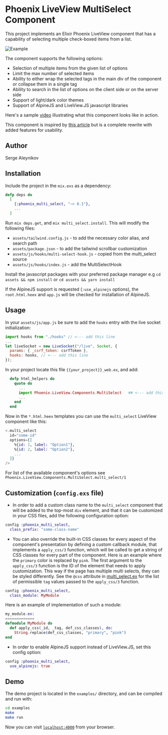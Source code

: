 # Phoenix LiveView MultiSelect Component

This project implements an Elixir Phoenix LiveView component that has a capability
of selecting multiple check-boxed items from a list.

![Example](https://user-images.githubusercontent.com/272543/214661918-110505f2-e796-40e3-a1ee-47178cb0daba.png)

The component supports the following options:

- Selection of multiple items from the given list of options
- Limit the max number of selected items
- Ability to either wrap the selected tags in the main div of the component or
  collapse them in a single tag
- Ability to search in the list of options on the client side or on the server
  side
- Support of light/dark color themes
- Support of AlpineJS and LiveView.JS javascript libraries

Here's a sample [video](https://youtu.be/TfcgxACXWiM) illustrating what this component looks like in action.

This component is inspired by [this article](https://fly.io/phoenix-files/liveview-multi-select) but is a complete rewrite with added features for
usability.

## Author

Serge Aleynikov

## Installation

Include the project in the `mix.exs` as a dependency:

```elixir
defp deps do
  [
    {:phoenix_multi_select, "~> 0.1"},
    ...
  ]
```

Run `mix deps.get`, and `mix multi_select.install`. This will modify the following
files:

- `assets/tailwind.config.js` - to add the necessary color alias, and search path
- `assets/package.json` - to add the tailwind scrollbar customization
- `assets/js/hooks/multi-select-hook.js` - copied from the multi_select source
- `assets/js/hooks/index.js` - add the MultiSelectHook

Install the javascript packages with your preferred package manager e.g `cd assets && npm install` or `cd assets && yarn install`

If the AlpineJS support is requested (`:use_alpinejs` options), the `root.html.heex`
and `app.js` will be checked for installation of AlpineJS.

## Usage

In your `assets/js/app.js` be sure to add the `hooks` entry with the live socket
initialization:

```javascript
import hooks from "./hooks" // <--- add this line
...
let liveSocket = new LiveSocket("/live", Socket, {
  params: { _csrf_token: csrfToken },
  hooks: hooks, // <--- add this line
});
```

In your project locate this file `{{your_project}}_web.ex`, and add:

```elixir
  defp html_helpers do
    quote do
      ...
      import Phoenix.LiveView.Components.MultiSelect   ## <--- add this line
      ...
    end
  end
```

Now in the `*.html.heex` templates you can use the `multi_select` LiveView
component like this:

```elixir
<.multi_select
  id="some-id"
  options={[
    %{id: 1, label: "Option1"},
    %{id: 2, label: "Option2"},
    ...
  ]}
/>
```

For list of the available component's options see
`Phoenix.LiveView.Components.MultiSelect.multi_select/1`

## Customization (`config.exs` file)

- In order to add a custom class name to the `multi_select` component that will be
  added to the top-most `div` element, and that it can be customized in your CSS files,
  add the following configuration option:

```elixir
config :phoenix_multi_select,
  class_prefix: "some-class-name"
```

- You can also override the built-in CSS classes for every aspect of the
  component's presentation by defining a custom callback module, that implements
  a `apply_css/3` function, which will be called to get a string of CSS classes
  for every part of the component. Here is an example where the `primary` color
  is replaced by `pink`. The first argument to the `apply_css/3` function is
  the ID of the element that needs to apply customization. This way if the page
  has multiple multi selects, they can be styled differently. See the `@css`
  attribute in
  [multi_select.ex](https://github.com/saleyn/phx-multi-select/blob/main/lib/multi_select.ex#L125)
  for the list of permissible `tag` values passed to the `apply_css/3` function.

```elixir
config :phoenix_multi_select,
  class_module: MyModule
```

Here is an example of implementation of such a module:

```elixir
my_module.ex:
=============
defmodule MyModule do
  def apply_css(_id, _tag, def_css_classes), do:
    String.replace(def_css_classes, "primary", "pink")
end
```

- In order to enable AlpineJS support instead of LiveView.JS, set this config option:

```elixir
config :phoenix_multi_select,
  use_alpinejs: true
```

## Demo

The demo project is located in the `examples/` directory, and can be compiled
and run with:

```bash
cd examples
make
make run
```

Now you can visit [`localhost:4000`](http://localhost:4000) from your browser.
